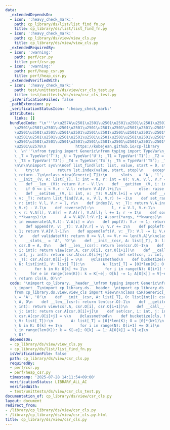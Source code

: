 ```yaml
---
data:
  _extendedDependsOn:
  - icon: ':heavy_check_mark:'
    path: cp_library/ds/list/list_find_fn.py
    title: cp_library/ds/list/list_find_fn.py
  - icon: ':heavy_check_mark:'
    path: cp_library/ds/view/view_cls.py
    title: cp_library/ds/view/view_cls.py
  _extendedRequiredBy:
  - icon: ':warning:'
    path: perf/csr.py
    title: perf/csr.py
  - icon: ':warning:'
    path: perf/heap_csr.py
    title: perf/heap_csr.py
  _extendedVerifiedWith:
  - icon: ':heavy_check_mark:'
    path: test/unittests/ds/view/csr_cls_test.py
    title: test/unittests/ds/view/csr_cls_test.py
  _isVerificationFailed: false
  _pathExtension: py
  _verificationStatusIcon: ':heavy_check_mark:'
  attributes:
    links: []
  bundledCode: "\n'''\n\u257A\u2501\u2501\u2501\u2501\u2501\u2501\u2501\u2501\u2501\
    \u2501\u2501\u2501\u2501\u2501\u2501\u2501\u2501\u2501\u2501\u2501\u2501\u2501\
    \u2501\u2501\u2501\u2501\u2501\u2501\u2501\u2501\u2501\u2501\u2501\u2501\u2501\
    \u2501\u2501\u2501\u2501\u2501\u2501\u2501\u2501\u2501\u2501\u2501\u2501\u2501\
    \u2501\u2501\u2501\u2501\u2501\u2501\u2501\u2501\u2501\u2501\u2501\u2501\u2501\
    \u2501\u2578\n             https://kobejean.github.io/cp-library             \
    \  \n'''\nfrom typing import Generic\nfrom typing import TypeVar\n_S = TypeVar('S');\
    \ _T = TypeVar('T'); _U = TypeVar('U'); _T1 = TypeVar('T1'); _T2 = TypeVar('T2');\
    \ _T3 = TypeVar('T3'); _T4 = TypeVar('T4'); _T5 = TypeVar('T5'); _T6 = TypeVar('T6')\n\
    \n\n\n\nimport sys\n\ndef list_find(lst: list, value, start = 0, stop = sys.maxsize):\n\
    \    try:\n        return lst.index(value, start, stop)\n    except:\n       \
    \ return -1\n\nclass view(Generic[_T]):\n    __slots__ = 'A', 'l', 'r'\n    def\
    \ __init__(V, A: list[_T], l: int = 0, r: int = 0): V.A, V.l, V.r = A, l, r\n\
    \    def __len__(V): return V.r - V.l\n    def __getitem__(V, i: int): \n    \
    \    if 0 <= i < V.r - V.l: return V.A[V.l+i]\n        else: raise IndexError\n\
    \    def __setitem__(V, i: int, v: _T): V.A[V.l+i] = v\n    def __contains__(V,\
    \ v: _T): return list_find(V.A, v, V.l, V.r) != -1\n    def set_range(V, l: int,\
    \ r: int): V.l, V.r = l, r\n    def index(V, v: _T): return V.A.index(v, V.l,\
    \ V.r) - V.l\n    def reverse(V):\n        l, r = V.l, V.r-1\n        while l\
    \ < r: V.A[l], V.A[r] = V.A[r], V.A[l]; l += 1; r -= 1\n    def sort(V, /, *args,\
    \ **kwargs):\n        A = V.A[V.l:V.r]; A.sort(*args, **kwargs)\n        for i,a\
    \ in enumerate(A,V.l): V.A[i] = a\n    def pop(V): V.r -= 1; return V.A[V.r]\n\
    \    def append(V, v: _T): V.A[V.r] = v; V.r += 1\n    def popleft(V): V.l +=\
    \ 1; return V.A[V.l-1]\n    def appendleft(V, v: _T): V.l -= 1; V.A[V.l] = v;\
    \ \n    def validate(V): return 0 <= V.l <= V.r <= len(V.A)\n\nclass CSR(Generic[_T]):\n\
    \    __slots__ = 'A', 'O'\n    def __init__(csr, A: list[_T], O: list[int]): csr.A,\
    \ csr.O = A, O\n    def __len__(csr): return len(csr.O)-1\n    def __getitem__(csr,\
    \ i: int): return view(csr.A, csr.O[i], csr.O[i+1])\n    def __call__(csr, i:\
    \ int, j: int): return csr.A[csr.O[i]+j]\n    def set(csr, i: int, j: int, v:\
    \ _T): csr.A[csr.O[i]+j] = v\n    @classmethod\n    def bucketize(cls, N: int,\
    \ K: list[int], V: list[_T]):\n        A: list[_T] = [0]*len(K); O = [0]*(N+1)\n\
    \        for k in K: O[k] += 1\n        for i in range(N): O[i+1] += O[i]\n  \
    \      for e in range(len(K)): k = K[~e]; O[k] -= 1; A[O[k]] = V[~e]\n       \
    \ return cls(A, O)\n"
  code: "\nimport cp_library.__header__\nfrom typing import Generic\nfrom cp_library.misc.typing\
    \ import _T\nimport cp_library.ds.__header__\nimport cp_library.ds.view.__header__\n\
    from cp_library.ds.view.view_cls import view\n\nclass CSR(Generic[_T]):\n    __slots__\
    \ = 'A', 'O'\n    def __init__(csr, A: list[_T], O: list[int]): csr.A, csr.O =\
    \ A, O\n    def __len__(csr): return len(csr.O)-1\n    def __getitem__(csr, i:\
    \ int): return view(csr.A, csr.O[i], csr.O[i+1])\n    def __call__(csr, i: int,\
    \ j: int): return csr.A[csr.O[i]+j]\n    def set(csr, i: int, j: int, v: _T):\
    \ csr.A[csr.O[i]+j] = v\n    @classmethod\n    def bucketize(cls, N: int, K: list[int],\
    \ V: list[_T]):\n        A: list[_T] = [0]*len(K); O = [0]*(N+1)\n        for\
    \ k in K: O[k] += 1\n        for i in range(N): O[i+1] += O[i]\n        for e\
    \ in range(len(K)): k = K[~e]; O[k] -= 1; A[O[k]] = V[~e]\n        return cls(A,\
    \ O)"
  dependsOn:
  - cp_library/ds/view/view_cls.py
  - cp_library/ds/list/list_find_fn.py
  isVerificationFile: false
  path: cp_library/ds/view/csr_cls.py
  requiredBy:
  - perf/csr.py
  - perf/heap_csr.py
  timestamp: '2025-07-28 14:11:54+09:00'
  verificationStatus: LIBRARY_ALL_AC
  verifiedWith:
  - test/unittests/ds/view/csr_cls_test.py
documentation_of: cp_library/ds/view/csr_cls.py
layout: document
redirect_from:
- /library/cp_library/ds/view/csr_cls.py
- /library/cp_library/ds/view/csr_cls.py.html
title: cp_library/ds/view/csr_cls.py
---
```

